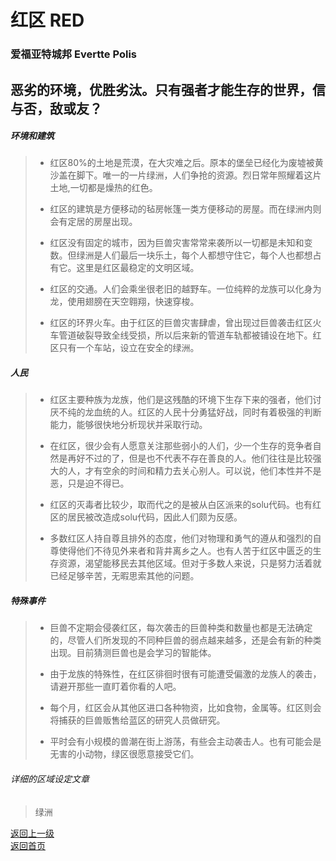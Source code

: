 # 红区 RED
### 爱福亚特城邦 Evertte Polis  

恶劣的环境，优胜劣汰。只有强者才能生存的世界，信与否，敌或友？
-----  
  
  
##### 环境和建筑
> - 红区80%的土地是荒漠，在大灾难之后。原本的堡垒已经化为废墟被黄沙盖在脚下。唯一的一片绿洲，人们争抢的资源。烈日常年照耀着这片土地,一切都是燥热的红色。 
>  
> - 红区的建筑是方便移动的毡房帐篷一类方便移动的房屋。而在绿洲内则会有定居的房屋出现。  
> 
> - 红区没有固定的城市，因为巨兽灾害常常来袭所以一切都是未知和变数。但绿洲是人们最后一块乐土，每个人都想守住它，每个人也都想占有它。这里是红区最稳定的文明区域。 
>  
> - 红区的交通。人们会乘坐很老旧的越野车。一位纯粹的龙族可以化身为龙，使用翅膀在天空翱翔，快速穿梭。  
> 
> - 红区的环界火车。由于红区的巨兽灾害肆虐，曾出现过巨兽袭击红区火车管道破裂导致全线受损，所以后来新的管道车轨都被铺设在地下。红区只有一个车站，设立在安全的绿洲。  
  
  
##### 人民
> - 红区主要种族为龙族，他们是这残酷的环境下生存下来的强者，他们讨厌不纯的龙血统的人。红区的人民十分勇猛好战，同时有着极强的判断能力，能够很快地分析现状并采取行动。  
> 
> - 在红区，很少会有人愿意关注那些弱小的人们，少一个生存的竞争者自然是再好不过的了，但是也不代表不存在善良的人。他们往往是比较强大的人，才有空余的时间和精力去关心别人。可以说，他们本性并不是恶，只是迫不得已。  
> 
> - 红区的灭毒者比较少，取而代之的是被从白区派来的solu代码。也有红区的居民被改造成solu代码，因此人们颇为反感。  
> 
> - 多数红区人持自尊且排外的态度，他们对物理和勇气的遵从和强烈的自尊使得他们不待见外来者和背井离乡之人。也有人苦于红区中匮乏的生存资源，渴望能移民去其他区域。但对于多数人来说，只是努力活着就已经足够辛苦，无暇思索其他的问题。 

  
##### 特殊事件
> - 巨兽不定期会侵袭红区，每次袭击的巨兽种类和数量也都是无法确定的，尽管人们所发现的不同种巨兽的弱点越来越多，还是会有新的种类出现。目前猜测巨兽也是会学习的智能体。  
> 
> - 由于龙族的特殊性，在红区徘徊时很有可能遭受偏激的龙族人的袭击，请避开那些一直盯着你看的人吧。  
> 
> - 每个月，红区会从其他区进口各种物资，比如食物，金属等。红区则会将捕获的巨兽贩售给蓝区的研究人员做研究。  
> 
> - 平时会有小规模的兽潮在街上游荡，有些会主动袭击人。也有可能会是无害的小动物，绿区很愿意接受它们。  
  
  
###### 详细的区域设定文章
> 绿洲
> 
  
 
 [返回上一级](https://drrlw.github.io/%E5%8C%BA%E5%9F%9F%E5%92%8C%E5%9C%B0%E5%9B%BE)  
 [返回首页](https://drrlw.github.io/index)
 
 
<script src="https://utteranc.es/client.js"
        repo="drrlw/drrlw.github.io"
        issue-term="title"
        theme="github-light"
        crossorigin="anonymous"
        async>
</script>
